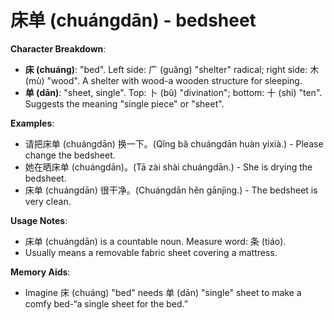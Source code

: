 # **床单 (chuángdān) - bedsheet**

**Character Breakdown**:  
- **床 (chuáng)**: "bed". Left side: 广 (guǎng) "shelter" radical; right side: 木 (mù) "wood". A shelter with wood-a wooden structure for sleeping.  
- **单 (dān)**: "sheet, single". Top: 卜 (bǔ) "divination"; bottom: 十 (shí) "ten". Suggests the meaning "single piece" or "sheet".

**Examples**:  
- 请把床单 (chuángdān) 换一下。(Qǐng bǎ chuángdān huàn yíxià.) - Please change the bedsheet.  
- 她在晒床单 (chuángdān)。(Tā zài shài chuángdān.) - She is drying the bedsheet.  
- 床单 (chuángdān) 很干净。(Chuángdān hěn gānjìng.) - The bedsheet is very clean.

**Usage Notes**:  
- 床单 (chuángdān) is a countable noun. Measure word: 条 (tiáo).  
- Usually means a removable fabric sheet covering a mattress.

**Memory Aids**:  
- Imagine 床 (chuáng) "bed" needs 单 (dān) "single" sheet to make a comfy bed-“a single sheet for the bed.”